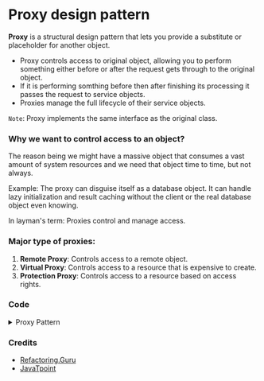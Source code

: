 # Proxy design pattern

**Proxy** is a structural design pattern that lets you provide a substitute or placeholder for another object. 
* Proxy controls access to original object, allowing you to perform something either before or after the request gets through to the original object.
* If it is performing somthing before then after finishing its processing it passes the request to service objects.
* Proxies manage the full lifecycle of their service objects.

`Note`: Proxy implements the same interface as the original class.

### Why we want to control access to an object?
The reason being we might have a massive object that consumes a vast amount of system resources and we need that object time to time, but not always.

Example: The proxy can disguise itself as a database object. It can handle lazy initialization and result caching without the client or the real database object even knowing.

In layman's term: Proxies control and manage access.

### Major type of proxies:
1. **Remote Proxy**: Controls access to a remote object.
2. **Virtual Proxy**: Controls access to a resource that is expensive to create.
3. **Protection Proxy**: Controls access to a resource based on access rights.


### Code

<details><summary>Proxy Pattern</summary>

`User.java`
```java
public class User {
    private String name;
    private String username;
    private int role;

    public User (String name, String username, int role) {
        System.out.println("Signup and logging... user " + name + "\n");
        this.name = name;
        this.username = username;
        this.role = role;
    }

    int getRole() {
        return role;
    }

    String getUsername() {
        return username;
    }
}
```

`OfficeInternetAccess.java`
```java
public interface OfficeInternetAccess {
    public void grantInternetAccess();
}
```

`RealInternetAccess.java`
```java
public class RealInternetAccess implements OfficeInternetAccess {
    private User user;

    public RealInternetAccess(User user) {
        this.user = user;
    }

    @Override
    public void grantInternetAccess() {
        System.out.println("Internet Access granted for employee with username: " + user.getUsername());
    }
}

```

`ProxyInternetAccess.java`
```java
public class ProxyInternetAccess implements OfficeInternetAccess {
    private User user;
    private RealInternetAccess realInternetAccess;

    public ProxyInternetAccess(User user) {
        this.user = user;
    }

    @Override
    public void grantInternetAccess() {
        if (user.getRole() > 4) {
            realInternetAccess = new RealInternetAccess(user);
            realInternetAccess.grantInternetAccess();
        } else {
            System.out.println("No internet access to use under level role befow 4");
        }
    }
}
```

`ClientCode.java`
```java
        User user = new User("Ash Ketchum", "ash", 6);
        OfficeInternetAccess access = new ProxyInternetAccess(user);
        access.grantInternetAccess();

        User user2 = new User("Misty", "misty", 3);
        OfficeInternetAccess access2 = new ProxyInternetAccess(user2);
        access2.grantInternetAccess();
```

`Output`
```
Signup and logging... user Ash Ketchum
Internet Access granted for employee with username: ash

Signup and logging... user Misty
No internet access to use under level role befow 4
```

</details>


### Credits
- [Refactoring.Guru](https://refactoring.guru/)
- [JavaTpoint](https://www.javatpoint.com/proxy-pattern)

